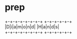 # prep

 +-+-+-+-+-+-+-+ +-+-+-+-+-+  
 |D|i|a|m|o|n|d| |H|a|n|d|s|  
 +-+-+-+-+-+-+-+ +-+-+-+-+-+                                                                             
